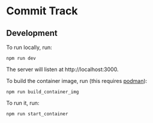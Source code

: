 # Commit Track

## Development

To run locally, run:

    npm run dev

The server will listen at http://localhost:3000.

To build the container image, run (this requires [podman][]):

    npm run build_container_img

To run it, run:

    npm run start_container

[podman]: https://podman.io/
